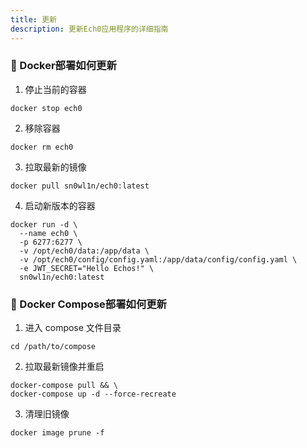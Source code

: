 ```yaml
---
title: 更新
description: 更新Ech0应用程序的详细指南
---
```


### 🔄 Docker部署如何更新

1. 停止当前的容器

```shell
docker stop ech0
```

2. 移除容器

```shell
docker rm ech0
```

3. 拉取最新的镜像

```shell
docker pull sn0wl1n/ech0:latest
```

4. 启动新版本的容器

```shell
docker run -d \
  --name ech0 \
  -p 6277:6277 \
  -v /opt/ech0/data:/app/data \
  -v /opt/ech0/config/config.yaml:/app/data/config/config.yaml \
  -e JWT_SECRET="Hello Echos!" \
  sn0wl1n/ech0:latest
```

### 💎 Docker Compose部署如何更新

1. 进入 compose 文件目录
```shell
cd /path/to/compose
```

2. 拉取最新镜像并重启
```shell
docker-compose pull && \
docker-compose up -d --force-recreate
```

3. 清理旧镜像 
```shell
docker image prune -f
```
